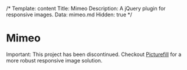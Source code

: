 /*
Template: content
Title: Mimeo
Description: A jQuery plugin for responsive images.
Data: mimeo.md
Hidden: true
*/

# Mimeo

Important: This project has been discontinued. Checkout [Picturefill](https://github.com/scottjehl/picturefill) for a more robust responsive image solution.